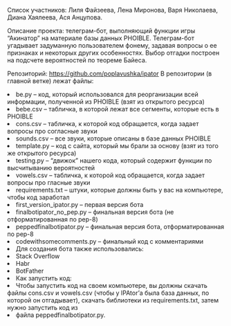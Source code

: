 Список участников: Лиля Файзеева, Лена Миронова, Варя Николаева, Диана Хаялеева, Ася Анцупова.

Описание проекта: телеграм-бот, выполняющий функции игры “Акинатор” на материале базы данных PHOIBLE. Телеграм-бот угадывает задуманную пользователем фонему, задавая вопросы о ее признаках и некоторых других особенностях. Выбор отгадки построен на подсчете вероятностей по теореме Байеса. 

Репозиторий: https://github.com/poplavushka/ipator
В репозитории (в главной ветке) лежат файлы:
<li> be.py – код, который использовался для реорганизации всей информации, полученной из PHOIBLE (взят из открытого ресурса)
<li> bebe.csv – табличка, в которой лежат все сегменты, которые есть в PHOIBLE
<li> cons.csv – табличка, к которой код обращается, когда задает вопросы про согласные звуки
<li> sounds.csv – все звуки, которые описаны в базе данных PHOIBLE
<li> template.py – код с сайта, который мы брали за основу (взят из того же открытого ресурса)
<li> testing.py – “движок” нашего кода, который содержит функции по высчитыванию вероятностей
<li> vowels.csv – табличка, к которой код обращается, когда задает вопросы про гласные звуки
<li> requirements.txt – штуки, которые должны быть у вас на компьютере, чтобы код заработал
<li> first_version_ipator.py – первая версия бота
<li> finalbotipator_no_pep.py – финальная версия бота (не отформатированная по pep-8)
<li> peppedfinalbotipator.py – финальная версия бота, отформатированная по pep-8
<li> codewithsomecomments.py – финальный код с комментариями

<li> Для создания бота также использовались:
<li> Stack Overflow
<li> Habr
<li> BotFather 

<li> Как запустить код:
<li> Чтобы запустить код на своем компьютере, вы должны скачать файлы cons.csv и vowels.csv (чтобы у IPAtor’а была база данных, по которой он отгадывает), скачать библиотеки из requirements.txt, затем нужно запустить код из <li> файла peppedfinalbotipator.py.



